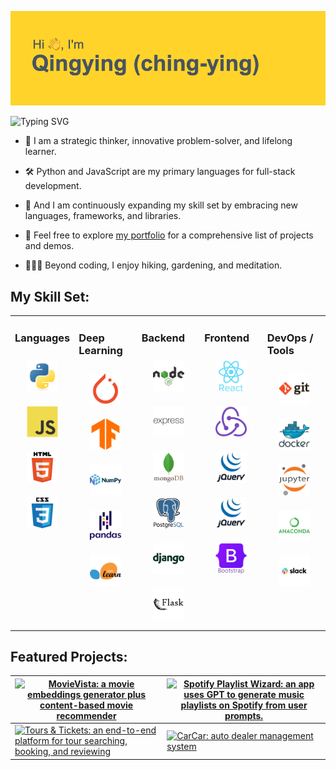 ![Header](/images/header.png)

<div align="left>
  <a href="https://git.io/typing-svg"><img src="https://readme-typing-svg.demolab.com?font=Orbitron&weight=500&size=14&duration=3000&pause=6000&color=FFFFFFFF&background=434343FF&vCenter=false&multiline=true&width=670&height=27&lines=A+machine+learning+engineer+and+full-stack+developer+working+remotely+since+2021+%F0%9F%9A%80" alt="Typing SVG" /></a>
</div>

- 🤔 I am a strategic thinker, innovative problem-solver, and lifelong learner.

- 🛠 Python and JavaScript are my primary languages for full-stack development.

- 🌱 And I am continuously expanding my skill set by embracing new languages, frameworks, and libraries.

- 🌟 Feel free to explore [my portfolio](https://qmeng222.github.io/) for a comprehensive list of projects and demos.

- 🧘🏻‍♀️ Beyond coding, I enjoy hiking, gardening, and meditation.

<!--<br/>

## Connect with me:

<div align="left">
<a href="https://linkedin.com/in/qmeng222" target="_blank">
<img src=https://img.shields.io/badge/linkedin-%231E77B5.svg?&style=for-the-badge&logo=linkedin&logoColor=white alt=linkedin style="margin-bottom: 5px;" />
</a>
<a href="https://gitlab.com/qmeng222" target="_blank">
<img src=https://img.shields.io/badge/gitlab-330F63.svg?&style=for-the-badge&logo=gitlab&logoColor=white alt=gitlab style="margin-bottom: 5px;" />
</a>
</div>-->


## My Skill Set:  

<table><tr><td valign="top" width="20%">

### Languages
<div align="center">
  <a href="https://www.python.org/" target="_blank"><img style="margin: 10px" src="https://github.com/devicons/devicon/blob/master/icons/python/python-original.svg" alt="Python" height="50" /></a> 
  <a href="https://www.javascript.com/" target="_blank"><img style="margin: 10px" src="https://github.com/devicons/devicon/blob/master/icons/javascript/javascript-original.svg" alt="JavaScript" height="50" /></a>
<!--   <a href="https://www.typescriptlang.org/" target="_blank"><img style="margin: 10px" src="https://profilinator.rishav.dev/skills-assets/typescript-original.svg" alt="TypeScript" height="50" /></a>  -->
  <a href="https://en.wikipedia.org/wiki/HTML5" target="_blank"><img style="margin: 10px" src="https://github.com/devicons/devicon/blob/master/icons/html5/html5-original-wordmark.svg" alt="HTML5" height="50" /></a>  
  <a href="https://www.w3schools.com/css/" target="_blank"><img style="margin: 10px" src="https://github.com/devicons/devicon/blob/master/icons/css3/css3-original-wordmark.svg" alt="CSS3" height="50" /></a>
</div>

</td><td valign="top" width="20%">

### Deep Learning    
<div align="center"> 
  <a href="https://pytorch.org/" target="_blank"><img style="margin: 10px" src="https://github.com/devicons/devicon/blob/master/icons/pytorch/pytorch-original.svg" alt="pytorch" height="50" /></a>  
  <a href="https://www.tensorflow.org/" target="_blank"><img style="margin: 10px" src="https://github.com/devicons/devicon/blob/master/icons/tensorflow/tensorflow-original.svg" alt="TensorFlow" height="50" /></a>  
  <a href="https://numpy.org/" target="_blank"><img style="margin: 10px" src="https://github.com/devicons/devicon/blob/master/icons/numpy/numpy-original-wordmark.svg" alt="Numpy" height="50" /></a>
  <a href="https://pandas.pydata.org/" target="_blank"><img style="margin: 10px" src="https://github.com/devicons/devicon/blob/master/icons/pandas/pandas-original-wordmark.svg" alt="Pandas" height="50" /></a>
  <a href="https://scikit-learn.org/stable/" target="_blank"><img style="margin: 10px" src="https://github.com/devicons/devicon/blob/master/icons/scikitlearn/scikitlearn-original.svg" alt="scikit-learn" height="50" /></a>
</div>

</td><td valign="top" width="20%"> 

### Backend  
<div align="center">    
  <a href="https://nodejs.org/" target="_blank"><img style="margin: 10px" src="https://github.com/devicons/devicon/blob/master/icons/nodejs/nodejs-original-wordmark.svg" alt="Node.js" height="50" /></a>  
  <a href="https://expressjs.com/" target="_blank"><img style="margin: 10px" src="https://github.com/devicons/devicon/blob/master/icons/express/express-original-wordmark.svg" alt="Express.js" height="50" /></a>  
  <a href="https://www.mongodb.com/" target="_blank"><img style="margin: 10px" src="https://github.com/devicons/devicon/blob/master/icons/mongodb/mongodb-original-wordmark.svg" alt="MongoDB" height="50" /></a>  
  <a href="https://www.postgresql.org/" target="_blank"><img style="margin: 10px" src="https://github.com/devicons/devicon/blob/master/icons/postgresql/postgresql-original-wordmark.svg" alt="PostgreSQL" height="50" /></a>  
  <a href="https://www.djangoproject.com/" target="_blank"><img style="margin: 10px" src="https://github.com/devicons/devicon/blob/master/icons/django/django-plain-wordmark.svg" alt="Django" height="50" /></a>
  <a href="https://flask.palletsprojects.com/" target="_blank"><img style="margin: 10px" src="https://github.com/devicons/devicon/blob/master/icons/flask/flask-original-wordmark.svg" alt="Flask" height="50" /></a>  
</div>

</td><td valign="top" width="20%">

### Frontend  
<div align="center">  
  <a href="https://reactjs.org/" target="_blank"><img style="margin: 10px" src="https://github.com/devicons/devicon/blob/master/icons/react/react-original-wordmark.svg" alt="React" height="50" /></a>  
  <a href="https://redux.js.org/" target="_blank"><img style="margin: 10px" src="https://github.com/devicons/devicon/blob/master/icons/redux/redux-original.svg" alt="Redux" height="50" /></a>  
  <a href="https://jquery.com/" target="_blank"><img style="margin: 10px" src="https://github.com/devicons/devicon/blob/master/icons/jquery/jquery-original-wordmark.svg" alt="jQuery" height="50" /></a> 
  <a href="https://jquery.com/" target="_blank"><img style="margin: 10px" src="https://github.com/devicons/devicon/blob/master/icons/jquery/jquery-original-wordmark.svg" alt="jQuery" height="50" /></a> 
  <a href="https://getbootstrap.com/docs/3.4/javascript/" target="_blank"><img style="margin: 10px" src="https://github.com/devicons/devicon/blob/master/icons/bootstrap/bootstrap-original-wordmark.svg" alt="Bootstrap" height="50" /></a> 
</div>

</td><td valign="top" width="20%">

### DevOps / Tools  
<div align="center">  
  <a href="https://github.com/" target="_blank"><img style="margin: 10px" src="https://github.com/devicons/devicon/blob/master/icons/git/git-original-wordmark.svg" alt="Git" height="50" /></a>  
  <a href="https://www.docker.com/" target="_blank"><img style="margin: 10px" src="https://github.com/devicons/devicon/blob/master/icons/docker/docker-original-wordmark.svg" alt="Docker" height="50" /></a>  
  <a href="https://jupyter.org/" target="_blank"><img style="margin: 10px" src="https://github.com/devicons/devicon/blob/master/icons/jupyter/jupyter-original-wordmark.svg" alt="Jupyter" height="50" /></a>
  <a href="https://www.anaconda.com/" target="_blank"><img style="margin: 10px" src="https://github.com/devicons/devicon/blob/master/icons/anaconda/anaconda-original-wordmark.svg" alt="Anaconda" height="50" /></a> 
  <a href="https://slack.com/" target="_blank"><img style="margin: 10px" src="https://github.com/devicons/devicon/blob/master/icons/slack/slack-original-wordmark.svg" alt="Slack" height="50" /></a> 
</div>

</td></tr></table>  


## Featured Projects:

| [![MovieVista: a movie embeddings generator plus content-based movie recommender](/images/MovieVista.gif)](https://github.com/qmeng222/MovieVista.git) | [![Spotify Playlist Wizard: an app uses GPT to generate music playlists on Spotify from user prompts.](/images/Spotify-Playlist-Wizard.gif)](https://github.com/qmeng222/Spotify-Playlist-Wizard) |
|---|---|
| [![Tours & Tickets: an end-to-end platform for tour searching, booking, and reviewing](/images/tours-and-tickets.gif)](https://github.com/qmeng222/Tours-and-Tickets) | [![CarCar: auto dealer management system](/images/CarCar.gif)](https://github.com/qmeng222/Auto-Dealer-Management-System) |

<!--<br />

## Github Stats

<div align="left"><img src="https://github-readme-stats.vercel.app/api?username=qmeng222&show_icons=true&count_private=true&hide_border=true" align="center" /></div>-->
